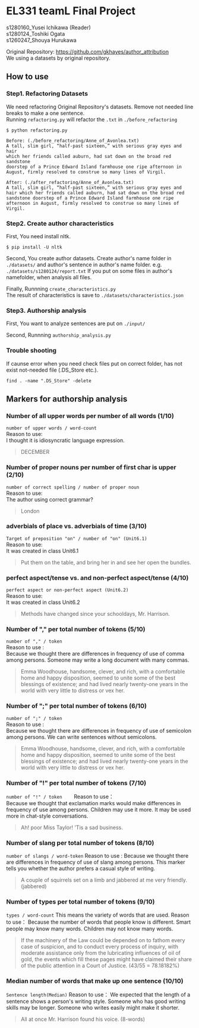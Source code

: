 # EL331 teamL Final Project
s1280160_Yusei Ichikawa (Reader)  
s1280124_Toshiki Ogata  
s1260247_Shouya Hurukawa  

Original Repository: https://github.com/gkhayes/author_attribution  
We using a datasets by original repository.  

## How to use
### Step1. Refactoring Datasets
We need refactoring Original Repository's datasets. Remove not needed line breaks to make a one sentence.  
Running ` refactoring.py ` will refactor the ` .txt ` in `./before_refactoring `
```
$ python refactoring.py

Before: (./before_refactoring/Anne_of_Avonlea.txt)
A tall, slim girl, “half-past sixteen,” with serious gray eyes and hair
which her friends called auburn, had sat down on the broad red sandstone
doorstep of a Prince Edward Island farmhouse one ripe afternoon in
August, firmly resolved to construe so many lines of Virgil.

After: (./after_refactoring/Anne_of_Avonlea.txt)
A tall, slim girl, “half-past sixteen,” with serious gray eyes and hair which her friends called auburn, had sat down on the broad red sandstone doorstep of a Prince Edward Island farmhouse one ripe afternoon in August, firmly resolved to construe so many lines of Virgil.
```

### Step2. Create author characteristics
First, You need install nltk.
```
$ pip install -U nltk
```

Second, You create author datasets. Create author's name folder in ` ./datasets/ ` and author's sentence in author's name folder. e.g. ` ./datasets/s1280124/report.txt `
If you put on some files in author's namefolder, when analysis all files.

Finally, Runnning ` create_characteristics.py `  
The result of characteristics is save to ` ./datasets/characteristics.json `  

### Step3. Authorship analysis
First, You want to analyze sentences are put on ` ./input/ `  

Second, Runnning ` authorship_analysis.py `

### Trouble shooting
If caunse error when you need check files put on correct folder, has not exist not-needed file (.DS_Store etc.).  
```
find . -name ".DS_Store" -delete
```

## Markers for authorship analysis
### Number of all upper words per number of all words (1/10)
` number of upper words / word-count `  
Reason to use:  
I thought it is idiosyncratic language expression.  
> DECEMBER

### Number of proper nouns per number of first char is upper (2/10)
` number of correct spelling / number of proper noun `  
Reason to use:  
The author using correct grammar?  
> London

### adverbials of place vs. adverbials of time (3/10)
` Target of preposition "on" / number of "on" (Unit6.1) `  
Reason to use:  
It was created in class Unit6.1  
> Put them on the table, and bring her in and see her open the bundles.

### perfect aspect/tense vs. and non-perfect aspect/tense  (4/10)
` perfect aspect or non-perfect aspect (Unit6.2) `  
Reason to use:  
It was created in class Unit6.2  
> Methods have changed since your schooldays, Mr. Harrison.

### Number of "," per total number of tokens (5/10)
` number of "," / token `  
Reason to use :  
Because we thought there are differences in frequency of use of comma among  persons. Someone may write a long document with many commas.  
> Emma Woodhouse, handsome, clever, and rich, with a comfortable home and happy disposition, seemed to unite some of the best blessings of existence; and had lived nearly twenty-one years in the world with very little to distress or vex her.  

### Number of ";" per total number of tokens (6/10)
` number of ";" / token `  
Reason to use :  
Because we thought there are differences in frequency of use of semicolon among  persons. We can write sentences without semicolons.  
> Emma Woodhouse, handsome, clever, and rich, with a comfortable home and happy disposition, seemed to unite some of the best blessings of existence; and had lived nearly twenty-one years in the world with very little to distress or vex her.

### Number of "!" per total number of tokens (7/10)
` number of "!" / token `　　
Reason to use：  
Because we thought that exclamation marks would make differences in frequency of use among persons. Children may use it more. It may be used more in chat-style conversations.
> Ah! poor Miss Taylor! 'Tis a sad business.

### Number of slang per total number of tokens (8/10)
` number of slangs / word-token `
Reason to use :
Because we thought there are differences in frequency of use of slang among  persons. This marker tells you whether the author prefers a casual style of writing.
> A couple of squirrels set on a limb and jabbered at me very friendly. (jabbered)

### Number of types per total number of tokens (9/10)
` types / word-count `
This means the variety of words that are used.
Reason to use：
Because the number of words that people know is different. Smart people may know many words. Children may not know many words.
> If the machinery of the Law could be depended on to fathom every case of suspicion, and to conduct every process of inquiry, with moderate assistance only from the lubricating influences of oil of gold, the events which fill these pages might have claimed their share of the public attention in a Court of Justice. (43/55 = 78.18182%)

### Median number of words that make up one sentence (10/10)
` Sentence length(Median) `
Reason to use：
We expected that the length of a sentence shows a person's writing style. Someone who has good writing skills may be longer. Someone who writes easily might make it shorter.
> All at once Mr. Harrison found his voice. (8-words)
